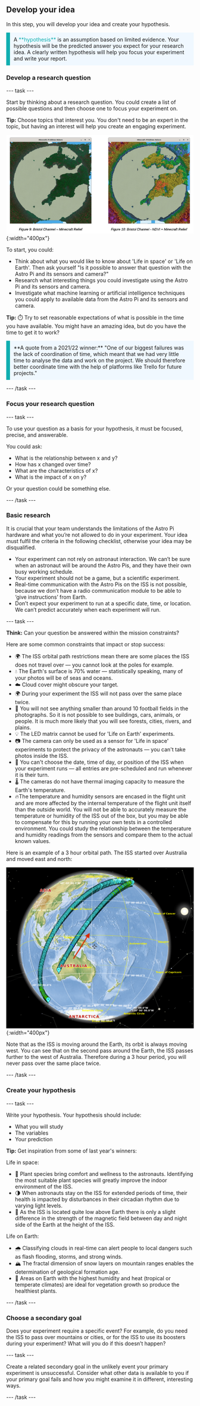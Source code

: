 ## Develop your idea

In this step, you will develop your idea and create your hypothesis. 

<p style="border-left: solid; border-width:10px; border-color: #0faeb0; background-color: aliceblue; padding: 10px;">
A <span style="color: #0faeb0">**hypothesis**</span> is an assumption based on limited evidence. Your hypothesis will be the predicted answer you expect for your research idea. A clearly written hypothesis will help you focus your experiment and write your report. 
</p>

### Develop a research question

--- task ---

Start by thinking about a research question. You could create a list of possible questions and then choose one to focus your experiment on. 

**Tip:** Choose topics that interest you. You don't need to be an expert in the topic, but having an interest will help you create an engaging experiment. 

![Side by side images from the Minecraft world project by team Atlantes.](images/Minecraft.png){:width="400px"}

To start, you could:

+ Think about what you would like to know about 'Life in space' or 'Life on Earth'. Then ask yourself "Is it possible to answer that question with the Astro Pi and its sensors and camera?"
+ Research what interesting things you could investigate using the Astro Pi and its sensors and camera.
+ Investigate what machine learning or artificial intelligence techniques you could apply to available data from the Astro Pi and its sensors and camera. 

**Tip:** ⏱️ Try to set reasonable expectations of what is possible in the time you have available. You might have an amazing idea, but do you have the time to get it to work?

<p style="border-left: solid; border-width:10px; border-color: #0faeb0; background-color: aliceblue; padding: 10px;">
**A quote from a 2021/22 winner:** "One of our biggest failures was the lack of coordination of time, which meant that we had very little time to analyse the data and work on the project. We should therefore better coordinate time with the help of platforms like Trello for future projects." 
</p>

--- /task ---

### Focus your research question 

--- task ---

To use your question as a basis for your hypothesis, it must be focused, precise, and answerable. 

You could ask:

+ What is the relationship between x and y? 
+ How has x changed over time? 
+ What are the characteristics of x?
+ What is the impact of x on y?

Or your question could be something else.

--- /task ---

### Basic research

It is crucial that your team understands the limitations of the Astro Pi hardware and what you’re not allowed to do in your experiment. Your idea must fulfil the criteria in the following checklist, otherwise your idea may be disqualified.

+ Your experiment can not rely on astronaut interaction. We can’t be sure when an astronaut will be around the Astro Pis, and they have their own busy working schedule.
+ Your experiment should not be a game, but a scientific experiment.
+ Real-time communication with the Astro Pis on the ISS is not possible, because we don’t have a radio communication module to be able to ‘give instructions’ from Earth.
+ Don’t expect your experiment to run at a specific date, time, or location. We can’t predict accurately when each experiment will run.


--- task ---

**Think:** Can your question be answered within the mission constraints?

Here are some common constraints that impact or stop success:
+ 🌍 The ISS orbital path restrictions mean there are some places the ISS does not travel over &mdash; you cannot look at the poles for example.
+ 💧 The Earth's surface is 70% water &mdash; statistically speaking, many of your photos will be of seas and oceans.
+ ☁️ Cloud cover might obscure your target.
+ 🌍 During your experiment the ISS will not pass over the same place twice.
+ 🔎 You will not see anything smaller than around 10 football fields in the photographs. So it is not possible to see buildings, cars, animals, or people. It is much more likely that you will see forests, cities, rivers, and plains. 
+ 💡 The LED matrix cannot be used for 'Life on Earth' experiments.
+ 📷 The camera can only be used as a sensor for 'Life in space' experiments to protect the privacy of the astronauts &mdash; you can't take photos inside the ISS.
+ 📅 You can't choose the date, time of day, or position of the ISS when your experiment runs &mdash; all entries are pre-scheduled and run whenever it is their turn.
+ 🌡️ The cameras do not have thermal imaging capacity to measure the Earth's temperature.
+ 🔥The temperature and humidity sensors are encased in the flight unit and are more affected by the internal temperature of the flight unit itself than the outside world. You will not be able to accurately measure the temperature or humidity of the ISS out of the box, but you may be able to compensate for this by running your own tests in a controlled environment. You could study the relationship between the temperature and humidity readings from the sensors and compare them to the actual known values.

Here is an example of a 3 hour orbital path. The ISS started over Australia and moved east and north:

![Image of the Earth overlaid with a path of travel showing the ISS moving north and east, then coming back south and west, ending up further west than when it started.](images/single_lap.png){:width="400px"}

Note that as the ISS is moving around the Earth, its orbit is always moving west. You can see that on the second pass around the Earth, the ISS passes further to the west of Australia. Therefore during a 3 hour period, you will never pass over the same place twice. 

 
--- /task ---

### Create your hypothesis

--- task ---

Write your hypothesis. Your hypothesis should include:
+ What you will study
+ The variables
+ Your prediction

**Tip:** Get inspiration from some of last year's winners:

Life in space:
+ 🌿 Plant species bring comfort and wellness to the astronauts. Identifying the most suitable plant species will greatly improve the indoor environment of the ISS.
+ 🌗 When astronauts stay on the ISS for extended periods of time, their health is impacted by disturbances in their circadian rhythm due to varying light levels. 
+ 🧲 As the ISS is located quite low above Earth there is only a slight difference in the strength of the magnetic field between day and night side of the Earth at the height of the ISS. 

Life on Earth:
+ 🌧️ Classifying clouds in real-time can alert people to local dangers such as flash flooding, storms, and strong winds. 
+ 🏔️ The fractal dimension of snow layers on mountain ranges enables the determination of geological formation age.
+ 🌱 Areas on Earth with the highest humidity and heat (tropical or temperate climates) are ideal for vegetation growth so produce the healthiest plants.

--- /task ---

### Choose a secondary goal

Does your experiment require a specific event? For example, do you need the ISS to pass over mountains or cities, or for the ISS to use its boosters during your experiment? What will you do if this doesn’t happen? 

--- task ---

Create a related secondary goal in the unlikely event your primary experiment is unsuccessful. Consider what other data is available to you if your primary goal fails and how you might examine it in different, interesting ways.

--- /task ---

